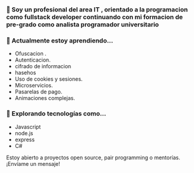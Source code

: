 ###  👋 Soy un profesional del area IT , orientado a la programacion como fullstack developer continuando  con mi formacion  de pre-grado como analista programador universitario 

### 🌱 Actualmente estoy aprendiendo...

- Ofuscacion .
- Autenticacion.
- cifrado de informacion
- hasehos 
- Uso de cookies y sesiones.
- Microservicios.
- Pasarelas de pago.
- Animaciones  complejas. 


### 🔬 Explorando tecnologías como...

- Javascript
- node.js
- express
- C#

Estoy abierto a proyectos open source, pair programming o mentorías. ¡Envíame un mensaje!

<!--
**gabriel0339/gabriel0339** is a ✨ _special_ ✨ repository because its `README.md` (this file) appears on your GitHub profile.

Here are some ideas to get you started:

- 🔭 I’m currently working on ...
- 🌱 I’m currently learning ...
- 👯 I’m looking to collaborate on ...
- 🤔 I’m looking for help with ...
- 💬 Ask me about ...
- 📫 How to reach me: ...
- 😄 Pronouns: ...
- ⚡ Fun fact: ...
-->

